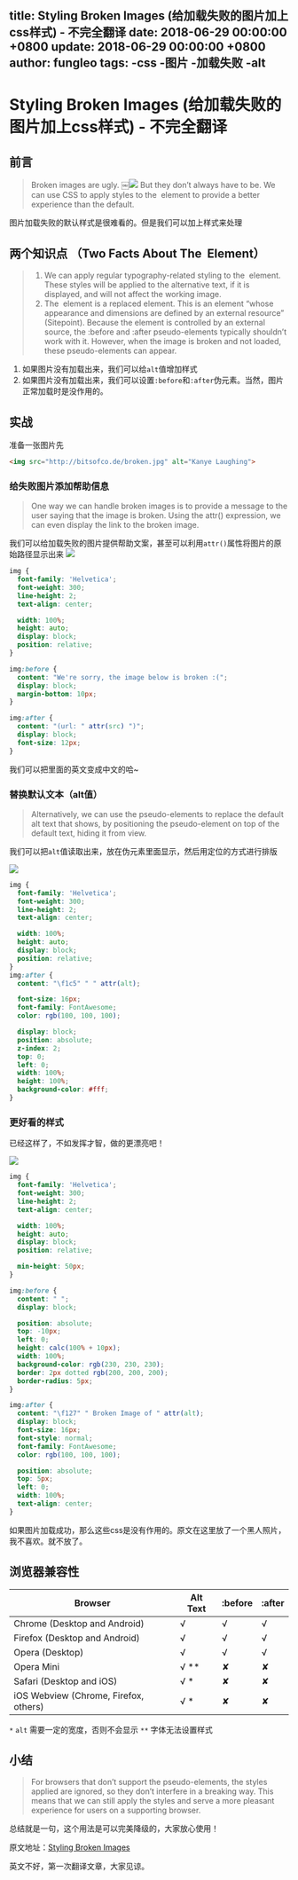 title: Styling Broken Images (给加载失败的图片加上css样式) - 不完全翻译
date: 2018-06-29 00:00:00 +0800
update: 2018-06-29 00:00:00 +0800
author: fungleo
tags:
    -css
    -图片
    -加载失败
    -alt
---

# Styling Broken Images (给加载失败的图片加上css样式) - 不完全翻译

## 前言

> Broken images are ugly.
￼![](http://www.baidu.com/)
But they don’t always have to be. We can use CSS to apply styles to the <img> element to provide a better experience than the default.

图片加载失败的默认样式是很难看的。但是我们可以加上样式来处理

## 两个知识点 （Two Facts About The <img> Element）

>1. We can apply regular typography-related styling to the <img> element. These styles will be applied to the alternative text, if it is displayed, and will not affect the working image.
>2. The <img> element is a replaced element. This is an element “whose appearance and dimensions are defined by an external resource” (Sitepoint). Because the element is controlled by an external source, the :before and :after pseudo-elements typically shouldn’t work with it. However, when the image is broken and not loaded, these pseudo-elements can appear. 

1. 如果图片没有加载出来，我们可以给`alt`值增加样式
2. 如果图片没有加载出来，我们可以设置`:before`和`:after`伪元素。当然，图片正常加载时是没作用的。

## 实战
准备一张图片先
```html
<img src="http://bitsofco.de/broken.jpg" alt="Kanye Laughing">
```

### 给失败图片添加帮助信息

> One way we can handle broken images is to provide a message to the user saying that the image is broken. Using the attr() expression, we can even display the link to the broken image.

我们可以给加载失败的图片提供帮助文案，甚至可以利用`attr()`属性将图片的原始路径显示出来
![](https://raw.githubusercontent.com/fengcms/articles/master/image/c4/2e0445ef917db07fae45b3ac41b500.jpg)
```css
img {  
  font-family: 'Helvetica';
  font-weight: 300;
  line-height: 2;  
  text-align: center;

  width: 100%;
  height: auto;
  display: block;
  position: relative;
}

img:before {  
  content: "We're sorry, the image below is broken :(";
  display: block;
  margin-bottom: 10px;
}

img:after {  
  content: "(url: " attr(src) ")";
  display: block;
  font-size: 12px;
}
```
我们可以把里面的英文变成中文的哈~

### 替换默认文本（alt值）

>Alternatively, we can use the pseudo-elements to replace the default alt text that shows, by positioning the pseudo-element on top of the default text, hiding it from view.

我们可以把`alt`值读取出来，放在伪元素里面显示，然后用定位的方式进行排版

![](https://raw.githubusercontent.com/fengcms/articles/master/image/39/2763495064ac64b8428d52025f299c.jpg)
```css
img {  
  font-family: 'Helvetica';
  font-weight: 300;
  line-height: 2;  
  text-align: center;

  width: 100%;
  height: auto;
  display: block;
  position: relative;
}
img:after {  
  content: "\f1c5" " " attr(alt);

  font-size: 16px;
  font-family: FontAwesome;
  color: rgb(100, 100, 100);

  display: block;
  position: absolute;
  z-index: 2;
  top: 0;
  left: 0;
  width: 100%;
  height: 100%;
  background-color: #fff;
}

```

### 更好看的样式

已经这样了，不如发挥才智，做的更漂亮吧！

![](https://raw.githubusercontent.com/fengcms/articles/master/image/af/bfb1b5b5da17e67432d0b776cc184f.jpg)

```css
img {  
  font-family: 'Helvetica';
  font-weight: 300;
  line-height: 2;  
  text-align: center;

  width: 100%;
  height: auto;
  display: block;
  position: relative;

  min-height: 50px;
}

img:before {  
  content: " ";
  display: block;

  position: absolute;
  top: -10px;
  left: 0;
  height: calc(100% + 10px);
  width: 100%;
  background-color: rgb(230, 230, 230);
  border: 2px dotted rgb(200, 200, 200);
  border-radius: 5px;
}

img:after {  
  content: "\f127" " Broken Image of " attr(alt);
  display: block;
  font-size: 16px;
  font-style: normal;
  font-family: FontAwesome;
  color: rgb(100, 100, 100);

  position: absolute;
  top: 5px;
  left: 0;
  width: 100%;
  text-align: center;
}

```

如果图片加载成功，那么这些css是没有作用的。原文在这里放了一个黑人照片，我不喜欢。就不放了。

## 浏览器兼容性

| Browser | Alt Text | :before | :after |
|-------|--------|-------|-------|
| Chrome (Desktop and Android) | √ | √ | √ |
| Firefox (Desktop and Android) | √ | √ | √ |
| Opera (Desktop) | √ | √ | √ |
| Opera Mini | √ ** | ✘ | ✘ |
| Safari (Desktop and iOS) | √ * | ✘ | ✘ |
| iOS Webview (Chrome, Firefox, others) | √ * | ✘ | ✘ |

`*`  `alt` 需要一定的宽度，否则不会显示
`**` 字体无法设置样式

## 小结
>For browsers that don’t support the pseudo-elements, the styles applied are ignored, so they don’t interfere in a breaking way. This means that we can still apply the styles and serve a more pleasant experience for users on a supporting browser.

总结就是一句，这个用法是可以完美降级的，大家放心使用！

原文地址：[Styling Broken Images
](https://bitsofco.de/styling-broken-images/)

英文不好，第一次翻译文章，大家见谅。

